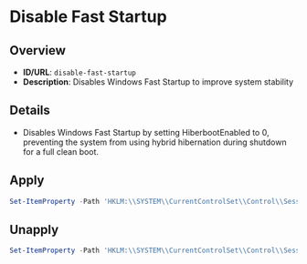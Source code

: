 # Disable Fast Startup

## Overview
- **ID/URL**: `disable-fast-startup`
- **Description**: Disables Windows Fast Startup to improve system stability



## Details

- Disables Windows Fast Startup by setting HiberbootEnabled to 0, preventing the system from using hybrid hibernation during shutdown for a full clean boot.





## Apply

```powershell
Set-ItemProperty -Path 'HKLM:\\SYSTEM\\CurrentControlSet\\Control\\Session Manager\\Power' -Name HiberbootEnabled -Value 0
```

## Unapply

```powershell
Set-ItemProperty -Path 'HKLM:\\SYSTEM\\CurrentControlSet\\Control\\Session Manager\\Power' -Name HiberbootEnabled -Value 1
```
